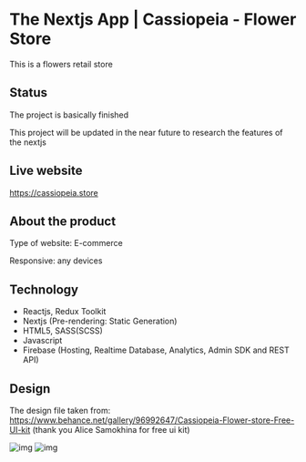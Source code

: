 # The Nextjs App | Cassiopeia - Flower Store

This is a flowers retail store

## Status

The project is basically finished

This project will be updated in the near future to research the features of the nextjs

## Live website

https://cassiopeia.store

## About the product

Type of website: E-commerce

Responsive: any devices

## Technology

- Reactjs, Redux Toolkit
- Nextjs (Pre-rendering: Static Generation)
- HTML5, SASS(SCSS)
- Javascript
- Firebase (Hosting, Realtime Database, Analytics, Admin SDK and REST API)

## Design

The design file taken from: https://www.behance.net/gallery/96992647/Cassiopeia-Flower-store-Free-UI-kit (thank you Alice Samokhina for free ui kit)

![img](https://i.imgur.com/fMLF4Ws.png)
![img](https://i.imgur.com/KRTBlb3.png)